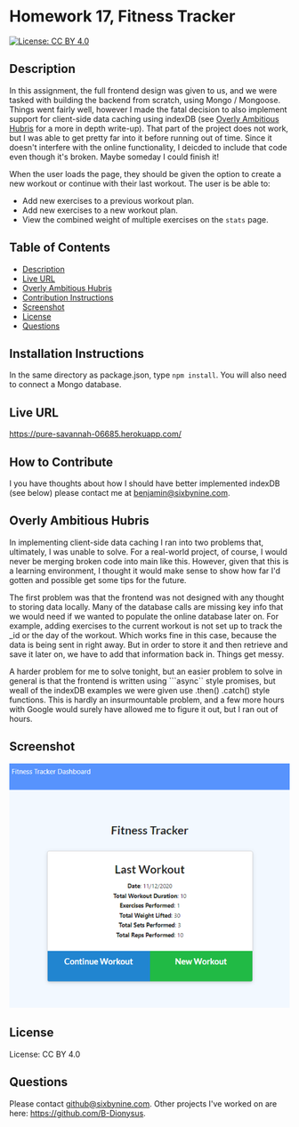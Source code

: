 # Homework 17, Fitness Tracker
[![License: CC BY 4.0](https://img.shields.io/badge/License-CC%20BY%204.0-lightgrey.svg)](https://creativecommons.org/licenses/by/4.0/)
## Description
In this assignment, the full frontend design was given to us, and we were tasked with building the backend from scratch, using Mongo / Mongoose. Things went fairly well, however I made the fatal decision to also implement support for client-side data caching using indexDB (see [Overly Ambitious Hubris](#Overly%20Ambitious%20Hubris) for a more in depth write-up). That part of the project does not work, but I was able to get pretty far into it before running out of time. Since it doesn't interfere with the online functionality, I deicded to include that code even though it's broken. Maybe someday I could finish it!

When the user loads the page, they should be given the option to create a new workout or continue with their last workout.
The user is be able to:
  * Add new exercises to a previous workout plan.
  * Add new exercises to a new workout plan.
  * View the combined weight of multiple exercises on the `stats` page.

## Table of Contents
* [Description](#description)
* [Live URL](#Live%20URL)
* [Overly Ambitious Hubris](#Overly%20Ambitious%20Hubris)
* [Contribution Instructions](#How%20to%20Contribute)
* [Screenshot](#Screenshot)
* [License](#License)
* [Questions](#Questions)
## Installation Instructions
In the same directory as package.json, type ```npm install```. You will also need to connect a Mongo database.
## Live URL
https://pure-savannah-06685.herokuapp.com/
## How to Contribute
I you have thoughts about how I should have better implemented indexDB (see below) please contact me at benjamin@sixbynine.com.
## Overly Ambitious Hubris
In implementing client-side data caching I ran into two problems that, ultimately, I was unable to solve. For a real-world project, of course, I would never be merging broken code into main like this. However, given that this is a learning environment, I thought it would make sense to show how far I'd gotten and possible get some tips for the future.

The first problem was that the frontend was not designed with any thought to storing data locally. Many of the database calls are missing key info that we would need if we wanted to populate the online database later on. For example, adding exercises to the current workout is not set up to track the _id or the day of the workout. Which works fine in this case, because the data is being sent in right away. But in order to store it and then retrieve and save it later on, we have to add that information back in. Things get messy.

A harder problem for me to solve tonight, but an easier problem to solve in general is that the frontend is written using ```async`` style promises, but weall of the indexDB examples we were given use .then() .catch() style functions. This is hardly an insurmountable problem, and a few more hours with Google would surely have allowed me to figure it out, but I ran out of hours.
## Screenshot
![screnshot](./public/screenshot.png)
## License
License: CC BY 4.0
## Questions
Please contact github@sixbynine.com.
Other projects I've worked on are here: https://github.com/B-Dionysus.
